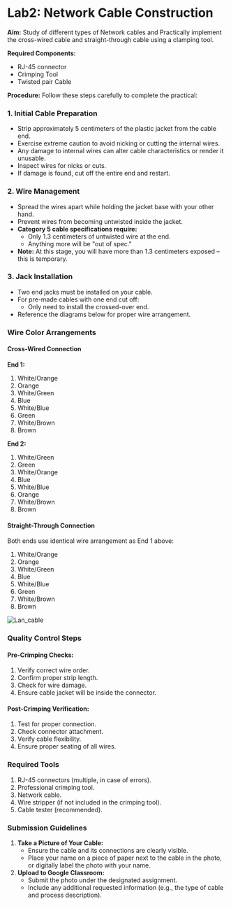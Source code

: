 # Lab2: Network Cable Construction

**Aim:** Study of different types of Network cables and Practically implement the cross-wired cable and straight-through cable using a clamping tool.

**Required Components:**
- RJ-45 connector
- Crimping Tool
- Twisted pair Cable

**Procedure:**
Follow these steps carefully to complete the practical:

### 1. Initial Cable Preparation
- Strip approximately 5 centimeters of the plastic jacket from the cable end.
- Exercise extreme caution to avoid nicking or cutting the internal wires.
- Any damage to internal wires can alter cable characteristics or render it unusable.
- Inspect wires for nicks or cuts.
- If damage is found, cut off the entire end and restart.

### 2. Wire Management
- Spread the wires apart while holding the jacket base with your other hand.
- Prevent wires from becoming untwisted inside the jacket.
- **Category 5 cable specifications require:**
  - Only 1.3 centimeters of untwisted wire at the end.
  - Anything more will be "out of spec."
- **Note:** At this stage, you will have more than 1.3 centimeters exposed – this is temporary.

### 3. Jack Installation
- Two end jacks must be installed on your cable.
- For pre-made cables with one end cut off:
  - Only need to install the crossed-over end.
- Reference the diagrams below for proper wire arrangement.

### Wire Color Arrangements

#### Cross-Wired Connection

**End 1:**
1. White/Orange
2. Orange
3. White/Green
4. Blue
5. White/Blue
6. Green
7. White/Brown
8. Brown

**End 2:**
1. White/Green
2. Green
3. White/Orange
4. Blue
5. White/Blue
6. Orange
7. White/Brown
8. Brown

#### Straight-Through Connection
Both ends use identical wire arrangement as End 1 above:
1. White/Orange
2. Orange
3. White/Green
4. Blue
5. White/Blue
6. Green
7. White/Brown
8. Brown

![Lan_cable](https://smakdiponegoroblitar.sch.id/wp-content/uploads/2022/09/image-1024x613.png)

### Quality Control Steps
#### Pre-Crimping Checks:
1. Verify correct wire order.
2. Confirm proper strip length.
3. Check for wire damage.
4. Ensure cable jacket will be inside the connector.

#### Post-Crimping Verification:
1. Test for proper connection.
2. Check connector attachment.
3. Verify cable flexibility.
4. Ensure proper seating of all wires.

### Required Tools
1. RJ-45 connectors (multiple, in case of errors).
2. Professional crimping tool.
3. Network cable.
4. Wire stripper (if not included in the crimping tool).
5. Cable tester (recommended).

### Submission Guidelines
1. **Take a Picture of Your Cable:**
   - Ensure the cable and its connections are clearly visible.
   - Place your name on a piece of paper next to the cable in the photo, or digitally label the photo with your name.
2. **Upload to Google Classroom:**
   - Submit the photo under the designated assignment.
   - Include any additional requested information (e.g., the type of cable and process description).
